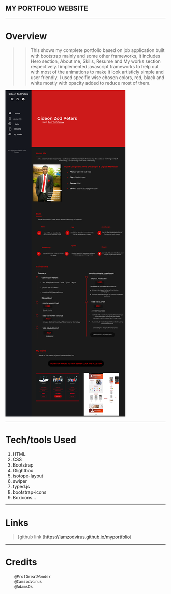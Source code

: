 ## MY PORTFOLIO WEBSITE
---
# Overview
>>This shows my complete portfolio based on job application built with bootstrap mainly and some other frameworks, it includes Hero section, About me, Skills, Resume and My works section respectively.I implemented javascript frameworks to help out with most of the animations to make it look artisticly simple and user friendly. I used specific wise chosen colors, red, black and white mostly with opacity added to reduce most of them.


![Figma Design](https://github.com/Iamzodvirus/myportfolio/blob/b830efe52fa3b8644f731f385990b2906a16b238/assets/img/Desktop%20-%201%20(1).png)

---
# Tech/tools Used
1. HTML
2. CSS
3. Bootstrap
4. Glightbox
5. isotope-layout
6. swiper
7. typed.js
8. bootstrap-icons
9. Boxicons...
---
# Links
> [github link (https://iamzodvirus.github.io/myportfolio)
---
# Credits
        @ProfGreatWonder
        @Iamzodvirus
        @AdamsOs
